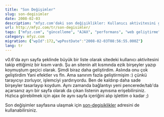 ```yaml
---
title: "Son Değişimler"
slug: son-degisimler
date: 2008-02-03
description: "mfyz.com'daki son değişiklikler: Kullanıcı aktivitesini gösteren bölüm, tarayıcıyı yormayan daha sade ve performanslı bir tasarımla, AJAX kullanılarak yeniden geliştirildi."
url: http://mfyz.com/tr/son-degisimler/
tags: ["mfyz.com", "güncelleme", "AJAX", "performans", "web geliştirme", "kullanıcı deneyimi"]
category: mfyz.com
migration: {"wpId":172,"wpPostDate":"2008-02-03T08:56:55.000Z"}
lang: tr
---
```


v0.6'da ayrı sayfa şeklinde büyük bir liste olarak sitedeki kullanıcı aktivitesini takip ettiğimiz bir kısım vardı. Şu an sitenin alt kısmında ezik birşeyler yazıp koymuştum geçici olarak. Şimdi biraz daha geliştirdim. Aslında onu çok geliştirdim Yani efektler vs fln. Ama sanırım fazla geliştirmişim :) çünkü tarayıcıyı zorluyor, işlemciyi yardırıyordu. Ben de kaldırıp daha sade birşeyler tasarlayıp koydum. Aynı zamanda bağlantıyı yeni pencerede/tab'da açarsanız ayrı bir sayfa olarak da çıkan listenin aynısına erişebilirsiniz. Hızlıca görebilmek için ajax ile aynı sayfa içeriğini alıp işlettim o kadar ;)

Son değişimler sayfasına ulaşmak için [son-degisiklikler](/son-degisiklikler) adresini de kullanabilirsiniz.